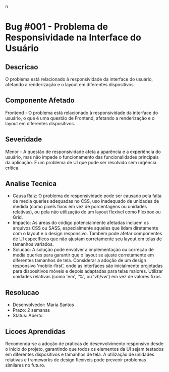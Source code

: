 n
# Bug #001 - Problema de Responsividade na Interface do Usuário

## Descricao
O problema está relacionado à responsividade da interface do usuário, afetando a renderização e o layout em diferentes dispositivos. 

## Componente Afetado
Frontend - O problema está relacionado à responsividade da interface do usuário, o que é uma questão de Frontend, afetando a renderização e o layout em diferentes dispositivos.

## Severidade
Menor - A questão de responsividade afeta a aparência e a experiência do usuário, mas não impede o funcionamento das funcionalidades principais da aplicação. É um problema de UI que pode ser resolvido sem urgência crítica.

## Analise Tecnica
- Causa Raiz: O problema de responsividade pode ser causado pela falta de media queries adequadas no CSS, uso inadequado de unidades de medida (como pixels fixos em vez de porcentagens ou unidades relativas), ou pela não utilização de um layout flexível como Flexbox ou Grid.
- Impacto: As áreas do código potencialmente afetadas incluem os arquivos CSS ou SASS, especialmente aqueles que lidam diretamente com o layout e o design responsivo. Também pode afetar componentes de UI específicos que não ajustam corretamente seu layout em telas de tamanhos variados.
- Solucao: A solução pode envolver a implementação ou correção de media queries para garantir que o layout se ajuste corretamente em diferentes tamanhos de tela. Considerar a adoção de um design responsivo 'mobile-first', onde as interfaces são inicialmente projetadas para dispositivos móveis e depois adaptadas para telas maiores. Utilizar unidades relativas (como 'em', '%', ou 'vh/vw') em vez de valores fixos.

## Resolucao
- Desenvolvedor: Maria Santos
- Prazo: 2 semanas
- Status: Aberto

## Licoes Aprendidas
Recomenda-se a adoção de práticas de desenvolvimento responsivo desde o início do projeto, garantindo que todos os elementos da UI sejam testados em diferentes dispositivos e tamanhos de tela. A utilização de unidades relativas e frameworks de design flexíveis pode prevenir problemas similares no futuro.